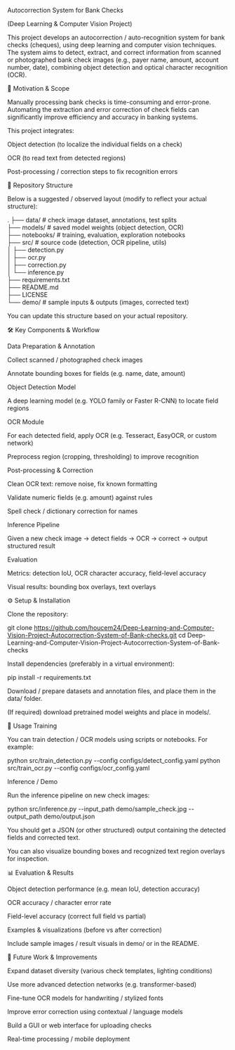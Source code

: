 Autocorrection System for Bank Checks

(Deep Learning & Computer Vision Project)

This project develops an autocorrection / auto-recognition system for bank checks (cheques), using deep learning and computer vision techniques. The system aims to detect, extract, and correct information from scanned or photographed bank check images (e.g., payer name, amount, account number, date), combining object detection and optical character recognition (OCR).

🎯 Motivation & Scope

Manually processing bank checks is time-consuming and error-prone. Automating the extraction and error correction of check fields can significantly improve efficiency and accuracy in banking systems.

This project integrates:

Object detection (to localize the individual fields on a check)

OCR (to read text from detected regions)

Post-processing / correction steps to fix recognition errors

📂 Repository Structure

Below is a suggested / observed layout (modify to reflect your actual structure):

.
├── data/                  # check image dataset, annotations, test splits  
├── models/                # saved model weights (object detection, OCR)  
├── notebooks/             # training, evaluation, exploration notebooks  
├── src/                   # source code (detection, OCR pipeline, utils)  
│   ├── detection.py  
│   ├── ocr.py  
│   ├── correction.py  
│   └── inference.py  
├── requirements.txt  
├── README.md  
├── LICENSE  
└── demo/                  # sample inputs & outputs (images, corrected text)  


You can update this structure based on your actual repository.

🛠️ Key Components & Workflow

Data Preparation & Annotation

Collect scanned / photographed check images

Annotate bounding boxes for fields (e.g. name, date, amount)

Object Detection Model

A deep learning model (e.g. YOLO family or Faster R-CNN) to locate field regions

OCR Module

For each detected field, apply OCR (e.g. Tesseract, EasyOCR, or custom network)

Preprocess region (cropping, thresholding) to improve recognition

Post-processing & Correction

Clean OCR text: remove noise, fix known formatting

Validate numeric fields (e.g. amount) against rules

Spell check / dictionary correction for names

Inference Pipeline

Given a new check image → detect fields → OCR → correct → output structured result

Evaluation

Metrics: detection IoU, OCR character accuracy, field-level accuracy

Visual results: bounding box overlays, text overlays

⚙️ Setup & Installation

Clone the repository:

git clone https://github.com/houcem24/Deep-Learning-and-Computer-Vision-Project-Autocorrection-System-of-Bank-checks.git
cd Deep-Learning-and-Computer-Vision-Project-Autocorrection-System-of-Bank-checks


Install dependencies (preferably in a virtual environment):

pip install -r requirements.txt


Download / prepare datasets and annotation files, and place them in the data/ folder.

(If required) download pretrained model weights and place in models/.

🚀 Usage
Training

You can train detection / OCR models using scripts or notebooks. For example:

python src/train_detection.py --config configs/detect_config.yaml
python src/train_ocr.py --config configs/ocr_config.yaml

Inference / Demo

Run the inference pipeline on new check images:

python src/inference.py --input_path demo/sample_check.jpg --output_path demo/output.json


You should get a JSON (or other structured) output containing the detected fields and corrected text.

You can also visualize bounding boxes and recognized text region overlays for inspection.

📊 Evaluation & Results

Object detection performance (e.g. mean IoU, detection accuracy)

OCR accuracy / character error rate

Field-level accuracy (correct full field vs partial)

Examples & visualizations (before vs after correction)

Include sample images / result visuals in demo/ or in the README.

🔮 Future Work & Improvements

Expand dataset diversity (various check templates, lighting conditions)

Use more advanced detection networks (e.g. transformer-based)

Fine-tune OCR models for handwriting / stylized fonts

Improve error correction using contextual / language models

Build a GUI or web interface for uploading checks

Real-time processing / mobile deployment
